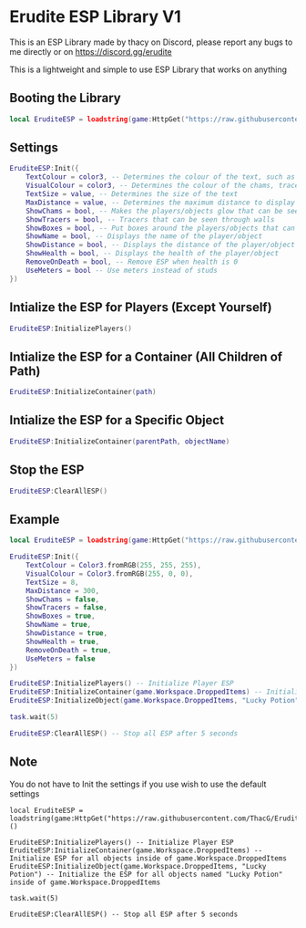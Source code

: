 # Erudite ESP Library V1
This is an ESP Library made by thacy on Discord, please report any bugs to me directly or on https://discord.gg/erudite

This is a lightweight and simple to use ESP Library that works on anything

## Booting the Library
```lua
local EruditeESP = loadstring(game:HttpGet("https://raw.githubusercontent.com/ThacG/EruditeHub/main/ESP/Library"))()
```
## Settings
```lua
EruditeESP:Init({
    TextColour = color3, -- Determines the colour of the text, such as name, hp and distance
    VisualColour = color3, -- Determines the colour of the chams, tracers and box
    TextSize = value, -- Determines the size of the text
    MaxDistance = value, -- Determines the maximum distance to display the ESP (if you use studs, maximum will be studs, if you use meters, maximum will be meters)
    ShowChams = bool, -- Makes the players/objects glow that can be seen through walls
    ShowTracers = bool, -- Tracers that can be seen through walls
    ShowBoxes = bool, -- Put boxes around the players/objects that can be seen through walls
    ShowName = bool, -- Displays the name of the player/object
    ShowDistance = bool, -- Displays the distance of the player/object
    ShowHealth = bool, -- Displays the health of the player/object
    RemoveOnDeath = bool, -- Remove ESP when health is 0
    UseMeters = bool -- Use meters instead of studs
})
```

## Intialize the ESP for Players (Except Yourself)
```lua
EruditeESP:InitializePlayers()
```

## Intialize the ESP for a Container (All Children of Path)
```lua
EruditeESP:InitializeContainer(path)
```

## Intialize the ESP for a Specific Object
```lua
EruditeESP:InitializeContainer(parentPath, objectName)
```

## Stop the ESP
```lua
EruditeESP:ClearAllESP()
```

## Example
```lua
local EruditeESP = loadstring(game:HttpGet("https://raw.githubusercontent.com/ThacG/EruditeHub/main/ESP/Library"))()

EruditeESP:Init({
    TextColour = Color3.fromRGB(255, 255, 255),
    VisualColour = Color3.fromRGB(255, 0, 0),
    TextSize = 8,
    MaxDistance = 300,
    ShowChams = false,
    ShowTracers = false,
    ShowBoxes = true,
    ShowName = true,
    ShowDistance = true,
    ShowHealth = true,
    RemoveOnDeath = true,
    UseMeters = false
})

EruditeESP:InitializePlayers() -- Initialize Player ESP
EruditeESP:InitializeContainer(game.Workspace.DroppedItems) -- Initialize ESP for all objects inside of game.Workspace.DroppedItems
EruditeESP:InitializeObject(game.Workspace.DroppedItems, "Lucky Potion") -- Initialize the ESP for all objects named "Lucky Potion" inside of game.Workspace.DroppedItems

task.wait(5)

EruditeESP:ClearAllESP() -- Stop all ESP after 5 seconds
```

## Note
You do not have to Init the settings if you use wish to use the default settings
```
local EruditeESP = loadstring(game:HttpGet("https://raw.githubusercontent.com/ThacG/EruditeHub/main/ESP/Library"))()

EruditeESP:InitializePlayers() -- Initialize Player ESP
EruditeESP:InitializeContainer(game.Workspace.DroppedItems) -- Initialize ESP for all objects inside of game.Workspace.DroppedItems
EruditeESP:InitializeObject(game.Workspace.DroppedItems, "Lucky Potion") -- Initialize the ESP for all objects named "Lucky Potion" inside of game.Workspace.DroppedItems

task.wait(5)

EruditeESP:ClearAllESP() -- Stop all ESP after 5 seconds
```
